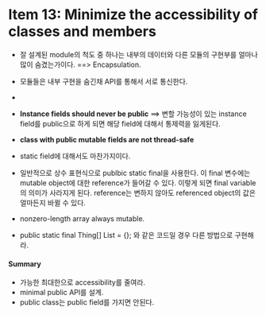 # Item 13: Minimize the accessibility of classes and members  

- 잘 설계된 module의 척도 중 하나는 내부의 데이터와 다른 모듈의 구현부를 얼마나 많이 숨겼는가이다.
==> Encapsulation.
- 모듈들은 내부 구현을 숨긴채 API를 통해서 서로 통신한다.
- 
- **Instance fields should never be public**
==> 변할 가능성이 있는 instance field를 public으로 하게 되면 해당 field에 대해서 통제력을 잃게된다.  
- **class with public mutable fields are not thread-safe**  
- static field에 대해서도 마찬가지이다.  
- 일반적으로 상수 표현식으로 publbic static final을 사용한다. 이 final 변수에는 mutable object에 대한 reference가 들어갈 수 있다. 이렇게 되면 final variable의 의미가 사라지게 된다.
reference는 변하지 않아도 referenced object의 값은 얼마든지 바뀔 수 있다.

- nonzero-length array always mutable.
- public static final Thing[] List = {}; 와 같은 코드일 경우 다른 방법으로 구현해라.  







#### Summary  
- 가능한 최대한으로 accessibility를 줄여라.
- minimal public API를 설계.
- public class는 public field를 가지면 안된다.

